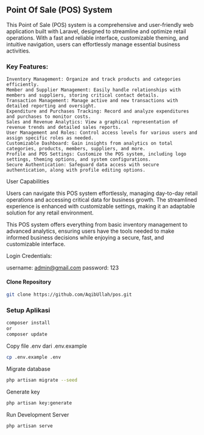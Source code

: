 
## Point Of Sale (POS) System

This Point of Sale (POS) system is a comprehensive and user-friendly web application built with Laravel, designed to streamline and optimize retail operations. With a fast and reliable interface, customizable theming, and intuitive navigation, users can effortlessly manage essential business activities.

### Key Features:

    Inventory Management: Organize and track products and categories efficiently.
    Member and Supplier Management: Easily handle relationships with members and suppliers, storing critical contact details.
    Transaction Management: Manage active and new transactions with detailed reporting and oversight.
    Expenditure and Purchases Tracking: Record and analyze expenditures and purchases to monitor costs.
    Sales and Revenue Analytics: View a graphical representation of revenue trends and detailed sales reports.
    User Management and Roles: Control access levels for various users and assign specific roles as needed.
    Customizable Dashboard: Gain insights from analytics on total categories, products, members, suppliers, and more.
    Profile and POS Settings: Customize the POS system, including logo settings, theming options, and system configurations.
    Secure Authentication: Safeguard data access with secure authentication, along with profile editing options.

User Capabilities

Users can navigate this POS system effortlessly, managing day-to-day retail operations and accessing critical data for business growth. The streamlined experience is enhanced with customizable settings, making it an adaptable solution for any retail environment.


This POS system offers everything from basic inventory management to advanced analytics, ensuring users have the tools needed to make informed business decisions while enjoying a secure, fast, and customizable interface.

Login Credentials:

username: admin@gmail.com
password: 123

#### Clone Repository
```bash
git clone https://github.com/AqibUllah/pos.git
```

### Setup Aplikasi
```bash
composer install 
or
composer update
```
Copy file .env dari .env.example
```bash
cp .env.example .env
```

Migrate database
```bash
php artisan migrate --seed
```

Generate key
```bash
php artisan key:generate
```
Run Development Server
```bash
php artisan serve
```

